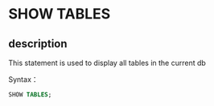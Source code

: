 # SHOW TABLES

## description

This statement is used to display all tables in the current db

Syntax：

```sql
SHOW TABLES;
```
